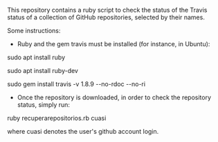 
This repository contains a ruby script to check the status of the Travis status of a collection of GitHub repositories, selected by their names.

Some instructions:

- Ruby and the gem travis must be installed (for instance, in Ubuntu):

sudo apt install ruby

sudo apt install ruby-dev

sudo gem install travis -v 1.8.9 --no-rdoc --no-ri

- Once the repository is downloaded, in order to check the repository status, simply run:

ruby recuperarepositorios.rb cuasi

where cuasi denotes the user's github account login.


